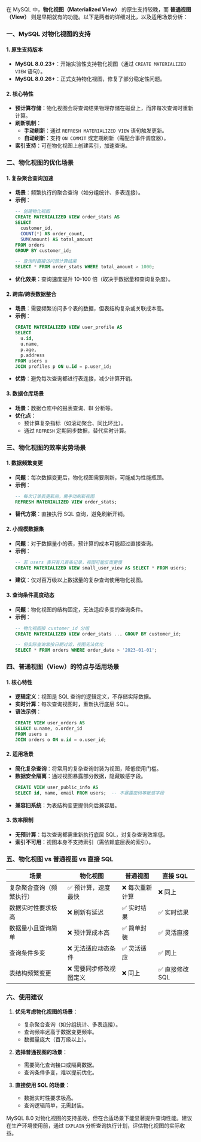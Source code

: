 在 MySQL 中，**物化视图（Materialized View）** 的原生支持较晚，而 **普通视图（View）** 则是早期就有的功能。以下是两者的详细对比，以及适用场景分析：


### **一、MySQL 对物化视图的支持**
#### 1. **原生支持版本**
- **MySQL 8.0.23+**：开始实验性支持物化视图（通过 `CREATE MATERIALIZED VIEW` 语句）。
- **MySQL 8.0.26+**：正式支持物化视图，修复了部分稳定性问题。

#### 2. **核心特性**
- **预计算存储**：物化视图会将查询结果物理存储在磁盘上，而非每次查询时重新计算。
- **刷新机制**：
  - **手动刷新**：通过 `REFRESH MATERIALIZED VIEW` 语句触发更新。
  - **自动刷新**：支持 `ON COMMIT` 或定期刷新（需配合事件调度器）。
- **索引支持**：可在物化视图上创建索引，加速查询。


### **二、物化视图的优化场景**
#### 1. **复杂聚合查询加速**
- **场景**：频繁执行的聚合查询（如分组统计、多表连接）。
- **示例**：  
  ```sql
  -- 创建物化视图
  CREATE MATERIALIZED VIEW order_stats AS
  SELECT 
    customer_id,
    COUNT(*) AS order_count,
    SUM(amount) AS total_amount
  FROM orders
  GROUP BY customer_id;

  -- 查询时直接访问预计算结果
  SELECT * FROM order_stats WHERE total_amount > 1000;
  ```
- **优化效果**：查询速度提升 10-100 倍（取决于数据量和查询复杂度）。

#### 2. **跨库/跨表数据整合**
- **场景**：需要频繁访问多个表的数据，但表结构复杂或关联成本高。
- **示例**：  
  ```sql
  CREATE MATERIALIZED VIEW user_profile AS
  SELECT 
    u.id,
    u.name,
    p.age,
    p.address
  FROM users u
  JOIN profiles p ON u.id = p.user_id;
  ```
- **优势**：避免每次查询都进行表连接，减少计算开销。

#### 3. **数据仓库场景**
- **场景**：数据仓库中的报表查询、BI 分析等。
- **优化点**：  
  - 预计算复杂指标（如滚动聚合、同比环比）。  
  - 通过 `REFRESH` 定期同步数据，替代实时计算。


### **三、物化视图的效率劣势场景**
#### 1. **数据频繁变更**
- **问题**：每次数据变更后，物化视图需要刷新，可能成为性能瓶颈。
- **示例**：  
  ```sql
  -- 每次订单表更新后，需手动刷新视图
  REFRESH MATERIALIZED VIEW order_stats;
  ```
- **替代方案**：直接执行 SQL 查询，避免刷新开销。

#### 2. **小规模数据集**
- **问题**：对于数据量小的表，预计算的成本可能超过直接查询。
- **示例**：  
  ```sql
  -- 若 users 表只有几百条记录，视图可能反而更慢
  CREATE MATERIALIZED VIEW small_user_view AS SELECT * FROM users;
  ```
- **建议**：仅对百万级以上数据量的复杂查询使用物化视图。

#### 3. **查询条件高度动态**
- **问题**：物化视图的结构固定，无法适应多变的查询条件。
- **示例**：  
  ```sql
  -- 物化视图按 customer_id 分组
  CREATE MATERIALIZED VIEW order_stats ... GROUP BY customer_id;

  -- 但实际查询常按日期过滤，视图无法优化
  SELECT * FROM orders WHERE order_date > '2023-01-01';
  ```


### **四、普通视图（View）的特点与适用场景**
#### 1. **核心特性**
- **逻辑定义**：视图是 SQL 查询的逻辑定义，不存储实际数据。
- **实时计算**：每次查询视图时，重新执行底层 SQL。
- **语法示例**：  
  ```sql
  CREATE VIEW user_orders AS
  SELECT u.name, o.order_id
  FROM users u
  JOIN orders o ON u.id = o.user_id;
  ```

#### 2. **适用场景**
- **简化复杂查询**：将常用的复杂查询封装为视图，降低使用门槛。
- **数据安全隔离**：通过视图暴露部分数据，隐藏敏感字段。  
  ```sql
  CREATE VIEW user_public_info AS
  SELECT id, name, email FROM users;  -- 不暴露密码等敏感字段
  ```
- **兼容旧系统**：为表结构变更提供向后兼容层。

#### 3. **效率限制**
- **无预计算**：每次查询都需重新执行底层 SQL，对复杂查询效率低。
- **索引不可用**：视图本身不支持索引（需依赖底层表的索引）。


### **五、物化视图 vs 普通视图 vs 直接 SQL**
| 场景                          | 物化视图                  | 普通视图                  | 直接 SQL               |
|-------------------------------|---------------------------|---------------------------|------------------------|
| 复杂聚合查询（频繁执行）      | ✅ 预计算，速度最快        | ❌ 每次重新计算            | ❌ 同上                |
| 数据实时性要求极高            | ❌ 刷新有延迟              | ✅ 实时结果                | ✅ 实时结果            |
| 数据量小且查询简单            | ❌ 预计算成本高            | ✅ 简单封装                | ✅ 灵活直接            |
| 查询条件多变                  | ❌ 无法适应动态条件        | ✅ 灵活适应                | ✅ 同上                |
| 表结构频繁变更                | ❌ 需要同步修改视图定义    | ❌ 同上                    | ✅ 直接修改 SQL        |


### **六、使用建议**
1. **优先考虑物化视图的场景**：  
   - 复杂聚合查询（如分组统计、多表连接）。  
   - 查询频率远高于数据变更频率。  
   - 数据量庞大（百万级以上）。  

2. **选择普通视图的场景**：  
   - 需要简化查询接口或隔离数据。  
   - 查询条件多变，难以提前优化。  

3. **直接使用 SQL 的场景**：  
   - 数据实时性要求极高。  
   - 查询逻辑简单，无需封装。  

MySQL 8.0 对物化视图的支持虽晚，但在合适场景下能显著提升查询性能。建议在生产环境使用前，通过 `EXPLAIN` 分析查询执行计划，评估物化视图的实际收益。